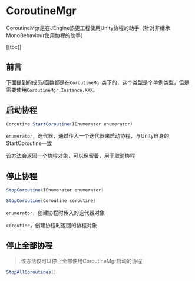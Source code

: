 # CoroutineMgr

CoroutineMgr是在JEngine热更工程使用Unity协程的助手（针对非继承MonoBehaviour使用协程的助手）

[[toc]]

## 前言
下面提到的成员/函数都是在`CoroutineMgr`类下的，这个类型是个单例类型，但是需要使用`CoroutineMgr.Instance.XXX`。

## 启动协程
```csharp
Coroutine StartCoroutine(IEnumerator enumerator)
```

`enumerator`，迭代器，通过传入一个迭代器来启动协程，与Unity自身的StartCoroutine一致

该方法会返回一个协程对象，可以保留着，用于取消协程



## 停止协程

```csharp
StopCoroutine(IEnumerator enumerator)
```

```csharp
StopCoroutine(Coroutine coroutine)
```

`enumerator`，创建协程时传入的迭代器对象

`coroutine`，创建协程时返回的协程对象



## 停止全部协程

> 该方法仅可以停止全部使用CoroutineMgr启动的协程

```csharp
StopAllCoroutines()
```

